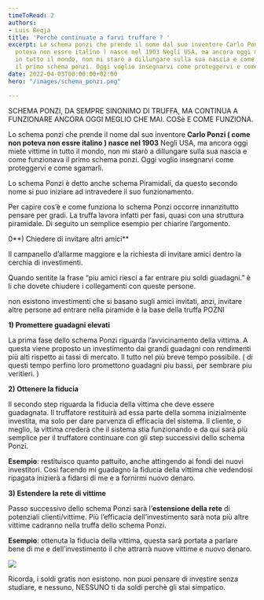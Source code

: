 ```yaml
---
timeToRead: 2
authors:
- Luis Beqja
title: 'Perchè continuate a farvi truffare ? '
excerpt: Lo schema ponzi che prende il nome dal suo inventore Carlo Ponzi ( come non
  poteva non essre italino ) nasce nel 1903 Negli USA, ma ancora oggi miete vittime
  in tutto il mondo, non mi starò a dillungare sulla sua nascia e come funzionava
  il primo schema ponzi. Oggi voglio insegnarvi come proteggervi e come sgamarli.
date: 2022-04-03T00:00:00+02:00
hero: "/images/schema_ponzi.png"

---
```

SCHEMA PONZI, DA SEMPRE SINONIMO DI TRUFFA, MA CONTINUA A FUNZIONARE ANCORA OGGI MEGLIO CHE MAI. COSè E COME FUNZIONA.

Lo schema ponzi che prende il nome dal suo inventore **Carlo Ponzi ( come non poteva non essre italino ) nasce nel 1903** Negli USA, ma ancora oggi miete vittime in tutto il mondo, non mi starò a dillungare sulla sua nascia e come funzionava il primo schema ponzi. Oggi voglio insegnarvi come proteggervi e come sgamarli.

Lo schema Ponzi è detto anche schema Piramidali, da questo secondo nome si puo iniziare ad intravedere il suo funzionamento.

Per capire cos’è e come funziona lo schema Ponzi occorre innanzitutto pensare per gradi. La truffa lavora infatti per fasi, quasi con una struttura piramidale. Di seguito un semplice esempio per chiarire l’argomento.

0**) Chiedere di invitare altri amici**

Il campanello d’allarme maggiore e la richiesta di invitare amici dentro la cerchia di investimenti.

Quando sentite la frase “piu amici riesci a far entrare piu soldi guadagni.” è li che dovete chiudere i collegamenti con queste persone.

non esistono investimenti che si basano sugli amici invitati, anzi, invitare altre persone ad entrare nella piramide è la base della truffa POZNI

**1) Promettere guadagni elevati**

La prima fase dello schema Ponzi riguarda l’avvicinamento della vittima. A questa viene proposto un investimento dai grandi guadagni con rendimenti più alti rispetto ai tassi di mercato. Il tutto nel più breve tempo possibile. ( di questi tempo perfino loro promettono guadagni piu bassi, per sembrare piu veritieri. )

**2) Ottenere la fiducia**

Il secondo step riguarda la fiducia della vittima che deve essere guadagnata. Il truffatore restituirà ad essa parte della somma inizialmente investita, ma solo per dare parvenza di efficacia del sistema. Il cliente, o meglio, la vittima crederà che il sistema stia funzionando e da qui sarà più semplice per il truffatore continuare con gli step successivi dello schema Ponzi.

**Esempio**: restituisco quanto pattuito, anche attingendo ai fondi dei nuovi investitori. Così facendo mi guadagno la fiducia della vittima che vedendosi ripagata inizierà a fidarsi di me e a fornirmi nuovo denaro.

**3) Estendere la rete di vittime**

Passo successivo dello schema Ponzi sarà l’**estensione della rete** di potenziali clienti/vittime. Più l’efficacia dell’investimento sarà nota più altre vittime cadranno nella truffa dello schema Ponzi.

**Esempio**: ottenuta la fiducia della vittima, questa sarà portata a parlare bene di me e dell’investimento il che attrarrà nuove vittime e nuovo denaro.

![](/images/schema_ponzi.png)

Ricorda, i soldi gratis non esistono. non puoi pensare di investire senza studiare, e nessuno, NESSUNO ti da soldi perchè gli stai simpatico.